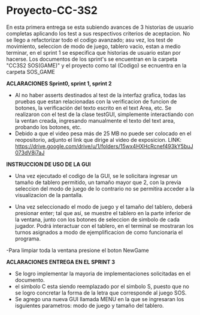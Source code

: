 # Proyecto-CC-3S2
En esta primera entrega se esta subiendo avances de 3 historias de usuario completas aplicando los test a sus respectivos criterios de aceptacion. 
No se llego a refactorizar todo el codigo avanzado; asu vez, los test de movimiento, seleccion de modo de juego, tablero vacio, estan a medio terminar, en el sprint 1
se especifica que historias de usuario estan por hacerse.
Los documentos de los sprint's se encuentran en la carpeta "CC3S2 SOS(GAME)" y el proyecto como tal (Codigo) se ecnuentra en la carpeta SOS_GAME

**ACLARACIONES Sprint0, sprint 1, sprint 2**
- Al no haber asserts destinados al test de la interfaz grafica, todas las pruebas que estan relacionadas con la verificacion de funcion de botones, la verificación
del texto escrito en el text Area, etc. Se realizaron con el test de la clase testGUI, simplemente interactiando con la ventan creada, ingresando manualmente
el texto del text area, probando los botones, etc.
- Debido a que el video pesa más de 25 MB no puede ser colocado en el reopositorio, adjunto el link que dirige al video de exposicion.
LINK: https://drive.google.com/drive/u/1/folders/15wx4HXHcRcnef493kY5buJ073dV8j7aJ

**INSTRUCCION DE USO DE LA GUI**

- Una vez ejecutado el codigo de la GUI, se le solicitara ingresar un tamaño de tablero permitido, un tamaño mayor que 2, con la previa seleccion del modo de juego
de lo contrario no se permitira acceder a la visualizacion de la pantalla.

- Una vez seleccionado el modo de juego y el tamaño del tablero, deberá presionar enter; tal que así, se muestre el tablero en la parte inferior de la ventana, junto
con los botones de seleccion de simbolo de cada jugador.
Podrá interactuar con el tablero, en el terminal se mostraran los turnos asignados a modo de ejemplificacion de como funcionaria el programa.

-Para limpiar toda la ventana presione el boton NewGame

**ACLARACIONES ENTREGA EN EL SPRINT 3**
- Se logro implementar la mayoria de implementaciones solicitadas en el documento.
- el simbolo C esta siendo reemplazado por el simbolo S, puesto que no se logro concretar la forma de la letra que corresponde al juego SOS.
- Se agrego una nueva GUI llamada MENU en la que se ingresaran los isguientes parametros: modo de juego y tamaño del tablero.
